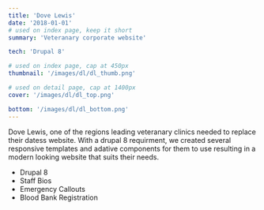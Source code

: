 ```yaml
---
title: 'Dove Lewis'
date: '2018-01-01'
# used on index page, keep it short
summary: 'Veteranary corporate website'

tech: 'Drupal 8'

# used on index page, cap at 450px
thumbnail: '/images/dl/dl_thumb.png' 

# used on detail page, cap at 1400px
cover: '/images/dl/dl_top.png'

bottom: '/images/dl/dl_bottom.png'
---
```


Dove Lewis, one of the regions leading veteranary clinics needed to replace their datess website. With a drupal 8 requirment, we created several responsive templates and adative components for them to use resulting in a modern looking website that suits their needs. 

- Drupal 8
- Staff Bios
- Emergency Callouts
- Blood Bank Registration
  